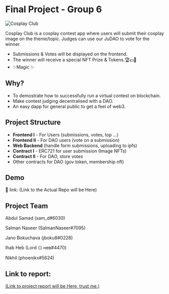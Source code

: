 # Final Project - Group 6

![Cosplay Club](https://i.imgur.com/8A3UU3J.jpg)

Cosplay Club is a cosplay contest app where users will submit their cosplay image on the theme/topic. Judges can use our JuDAO to vote for the winner.

- Submissions & Votes will be displayed on the frontend.
- The winner will receive a special NFT Prize & Tokens.🏆💵🤑
- ✨Magic ✨


## Why?

- To demostrate how to successfully run a virtual contest on blockchain.
- Make contest judging decentralised with a DAO.
- An easy dapp for general public to get a feel of web3.

## Project Structure

- **Frontend I** - For Users (submissions, votes, top ...)
- **Frontend II** - For DAO users (vote on a submission)
- **Web Backend** (handle form submissions, uploading to ipfs)
- **Contract I** - ERC721 for user submission (Image NFTs)
- **Contract II** - For DAO, store votes
- Other contracts for DAO (gov token, membership nft)

## Demo

🚀 link: (Link to the Actual Repo will be Here)

## Project Team

Abdul Samad (sam_d#6030)

Salman Naseer (SalmanNaseer#7095)

Jano Bokuchava (jboku8#0228)

Ihab Heb (Lord ۞ ʜев#4470)

Nikhil (phoenikx#5624)


## Link to report:
<a href="#"> (Link to project report will be Here, trust me.) </a>
